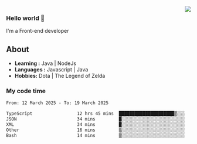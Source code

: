 <img align='right' src="https://github-readme-stats.vercel.app/api?username=jumodada&show_icons=true&theme=vue">

### Hello world 👋

I'm a Front-end developer 
    
## About
-  **Learning :** Java | NodeJs
-  **Languages :** Javascript | Java
-  **Hobbies:** Dota | The Legend of Zelda

### My code time

<!--START_SECTION:waka-->

```txt
From: 12 March 2025 - To: 19 March 2025

TypeScript                 12 hrs 45 mins  █████████████████████▒░░░   85.40 %
JSON                       34 mins         █░░░░░░░░░░░░░░░░░░░░░░░░   03.90 %
XML                        34 mins         █░░░░░░░░░░░░░░░░░░░░░░░░   03.88 %
Other                      16 mins         ▒░░░░░░░░░░░░░░░░░░░░░░░░   01.79 %
Bash                       14 mins         ▒░░░░░░░░░░░░░░░░░░░░░░░░   01.57 %
```

<!--END_SECTION:waka-->
